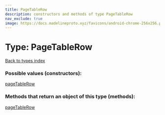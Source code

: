 ```yaml
---
title: PageTableRow
description: constructors and methods of type PageTableRow
nav_exclude: true
image: https://docs.madelineproto.xyz/favicons/android-chrome-256x256.png
---
```

# Type: PageTableRow
[Back to types index](index.html)



### Possible values (constructors):

[pageTableRow](/API_docs/constructors/pageTableRow.html)  



### Methods that return an object of this type (methods):



[pageTableRow](/API_docs/constructors/pageTableRow.html)  

